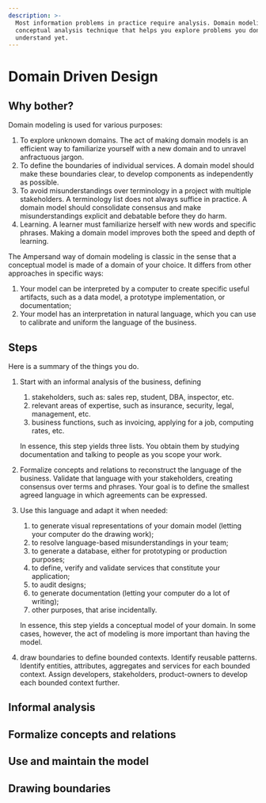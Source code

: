 ```yaml
---
description: >-
  Most information problems in practice require analysis. Domain modeling is a
  conceptual analysis technique that helps you explore problems you don't
  understand yet.
---
```


# Domain Driven Design

## Why bother?

Domain modeling is used for various purposes:

1. To explore unknown domains. The act of making domain models is an efficient way to familiarize yourself with a new domain and to unravel anfractuous jargon.
2. To define the boundaries of individual services. A domain model should make these boundaries clear, to develop components as independently as possible.
3. To avoid misunderstandings over terminology in a project with multiple stakeholders. A terminology list does not always suffice in practice. A domain model should consolidate consensus and make misunderstandings explicit and debatable before they do harm.
4. Learning. A learner must familiarize herself with new words and specific phrases. Making a domain model improves both the speed and depth of learning.

The Ampersand way of domain modeling is classic in the sense that a conceptual model is made of a domain of your choice. It differs from other approaches in specific ways:

1. Your model can be interpreted by a computer to create specific useful artifacts, such as a data model, a prototype implementation, or documentation;
2. Your model has an interpretation in natural language, which you can use to calibrate and uniform the language of the business. 

## Steps

Here is a summary of the things you do.

1. Start with an informal analysis of the business, defining

   1. stakeholders, such as: sales rep, student, DBA, inspector, etc.
   2. relevant areas of expertise, such as insurance, security, legal, management, etc.
   3. business functions, such as invoicing, applying for a job, computing rates, etc.

   In essence, this step yields three lists. You obtain them by studying documentation and talking to people as you scope your work.

2. Formalize concepts and relations to reconstruct the language of the business. Validate that language with your stakeholders, creating consensus over terms and phrases. Your goal is to define the smallest agreed language in which agreements can be expressed.
3. Use this language and adapt it when needed:

   1. to generate visual representations of your domain model \(letting your computer do the drawing work\);
   2. to resolve language-based misunderstandings in your team;
   3. to generate a database, either for prototyping or production purposes;
   4. to define, verify and validate services that constitute your application;
   5. to audit designs;
   6. to generate documentation \(letting your computer do a lot of writing\);
   7. other purposes, that arise incidentally.

   In essence, this step yields a conceptual model of your domain. In some cases, however, the act of modeling is more important than having the model.

4. draw boundaries to define bounded contexts. Identify reusable patterns. Identify entities, attributes, aggregates and services for each bounded context. Assign developers, stakeholders, product-owners to develop each bounded context further.

## Informal analysis

## Formalize concepts and relations

## Use and maintain the model

## Drawing boundaries

